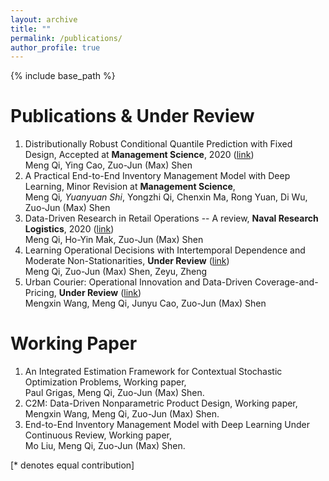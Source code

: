 ```yaml
---
layout: archive
title: ""
permalink: /publications/
author_profile: true
---
```

{% include base_path %} 

# Publications & Under Review
1. Distributionally Robust Conditional Quantile Prediction with Fixed Design, Accepted at **Management Science**, 2020 ([link](https://papers.ssrn.com/sol3/papers.cfm?abstract_id=3397450))     
Meng Qi, Ying Cao, Zuo-Jun (Max) Shen
1. A Practical End-to-End Inventory Management Model with Deep Learning, Minor Revision at **Management Science**,     
Meng Qi<sup>*</sup>, Yuanyuan Shi<sup>*</sup>, Yongzhi Qi, Chenxin Ma, Rong Yuan, Di Wu, Zuo-Jun (Max) Shen
1. Data-Driven Research in Retail Operations -- A review, **Naval Research Logistics**, 2020 ([link](https://onlinelibrary.wiley.com/doi/full/10.1002/nav.21949))   
Meng Qi, Ho-Yin Mak, Zuo-Jun (Max) Shen
1. Learning Operational Decisions with Intertemporal Dependence and Moderate Non-Stationarities, **Under Review** ([link](https://papers.ssrn.com/sol3/papers.cfm?abstract_id=3648615))     
Meng Qi, Zuo-Jun (Max) Shen, Zeyu, Zheng
1. Urban Courier: Operational Innovation and Data-Driven Coverage-and-Pricing, **Under Review** ([link](https://papers.ssrn.com/sol3/papers.cfm?abstract_id=3678317))     
Mengxin Wang, Meng Qi, Junyu Cao, Zuo-Jun (Max) Shen


# Working Paper
1. An Integrated Estimation Framework for Contextual Stochastic Optimization Problems, Working paper,      
Paul Grigas, Meng Qi, Zuo-Jun (Max) Shen.
1. C2M: Data-Driven Nonparametric Product Design, Working paper,    
 Mengxin Wang, Meng Qi, Zuo-Jun (Max) Shen.
1. End-to-End Inventory Management Model with Deep Learning Under Continuous Review, Working paper,       
Mo Liu, Meng Qi, Zuo-Jun (Max) Shen.

[\* denotes equal contribution]

<!-- {% if author.googlescholar %}
  You can also find my articles on <u><a href="{{author.googlescholar}}">my Google Scholar profile</a>.</u>
{% endif %}

{% include base_path %}

{% for post in site.publications reversed %}
  {% include archive-single.html %}
{% endfor %}
 -->
